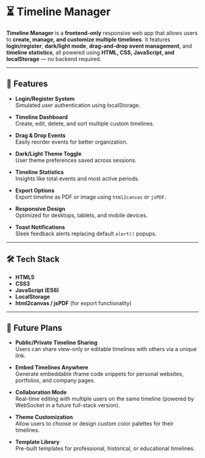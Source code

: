 # ⏳ Timeline Manager

**Timeline Manager** is a **frontend-only** responsive web app that allows users to **create, manage, and customize multiple timelines**. It features **login/register**, **dark/light mode**, **drag-and-drop event management**, and **timeline statistics**, all powered using **HTML, CSS, JavaScript, and localStorage** — no backend required.

---

## 🚀 Features

- **Login/Register System**  
  Simulated user authentication using localStorage.

- **Timeline Dashboard**  
  Create, edit, delete, and sort multiple custom timelines.

- **Drag & Drop Events**  
  Easily reorder events for better organization.

- **Dark/Light Theme Toggle**  
  User theme preferences saved across sessions.

- **Timeline Statistics**  
  Insights like total events and most active periods.

- **Export Options**  
  Export timeline as PDF or image using `html2canvas` or `jsPDF`.

- **Responsive Design**  
  Optimized for desktops, tablets, and mobile devices.

- **Toast Notifications**  
  Sleek feedback alerts replacing default `alert()` popups.

---

## 🛠 Tech Stack

- **HTML5**  
- **CSS3**  
- **JavaScript (ES6)**  
- **LocalStorage**  
- **html2canvas / jsPDF** (for export functionality)

---

## 🎯 Future Plans

- **Public/Private Timeline Sharing**  
  Users can share view-only or editable timelines with others via a unique link.

- **Embed Timelines Anywhere**  
  Generate embeddable iframe code snippets for personal websites, portfolios, and company pages.

- **Collaboration Mode**  
  Real-time editing with multiple users on the same timeline (powered by WebSocket in a future full-stack version).

- **Theme Customization**  
  Allow users to choose or design custom color palettes for their timelines.

- **Template Library**  
  Pre-built templates for professional, historical, or educational timelines.



